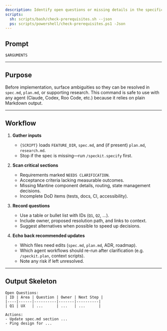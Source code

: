 ```yaml
---
description: Identify open questions or missing details in the specification and plan.
scripts:
  sh: scripts/bash/check-prerequisites.sh --json
  ps: scripts/powershell/check-prerequisites.ps1 -Json
---
```


## Prompt

```text
$ARGUMENTS
```

---

## Purpose

Before implementation, surface ambiguities so they can be resolved in `spec.md`, `plan.md`, or supporting research. This command is safe to use with any agent (Claude, Codex, Roo Code, etc.) because it relies on plain Markdown output.

---

## Workflow

1. **Gather inputs**  
   - `{SCRIPT}` loads `FEATURE_DIR`, `spec.md`, and (if present) `plan.md`, `research.md`.  
   - Stop if the spec is missing—run `/speckit.specify` first.

2. **Scan critical sections**  
   - Requirements marked `NEEDS CLARIFICATION`.  
   - Acceptance criteria lacking measurable outcomes.  
   - Missing Mantine component details, routing, state management decisions.  
   - Incomplete DoD items (tests, docs, CI, accessibility).

3. **Record questions**  
   - Use a table or bullet list with IDs (`Q1`, `Q2`, ...).  
   - Include owner, proposed resolution path, and links to context.  
   - Suggest alternatives when possible to speed up decisions.

4. **Echo back recommended updates**  
   - Which files need edits (`spec.md`, `plan.md`, ADR, roadmap).  
   - Which agent workflows should re-run after clarification (e.g. `/speckit.plan`, context scripts).  
   - Note any risk if left unresolved.

---

## Output Skeleton

```
Open Questions:
| ID | Area | Question | Owner | Next Step |
|----|------|----------|-------|----------|
| Q1 | UX   | ...      | ...   | ...      |

Actions:
- Update spec.md section ...
- Ping design for ...
```
